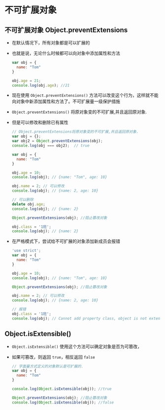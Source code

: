 # 不可扩展对象

## 不可扩展对象 Object.preventExtensions

  - 在默认情况下，所有对象都是可以扩展的

  - 也就是说，无论什么时候都可以向对象中添加属性和方法

    ```javascript
    var obj = {
      name: "Tom"
    }

    obj.age = 21;
    console.log(obj.age); //21
    ```

  - 现在使用 `Object.preventExtensions()` 方法可以改变这个行为，这样就不能向对象中新添加属性和方法了。不可扩展量一级保护措施

  - `Object.preventExtensions()` 将原对象变的不可扩展,并且返回原对象.

  - 但是可以修改和删除已有属性

    ```javascript
    // Object.preventExtensions将原对象变的不可扩展,并且返回原对象.
    var obj = {};
    var obj2 = Object.preventExtensions(obj);
    console.log(obj === obj2);  // true
    ```

    ```javascript
    var obj = {
      name: "Tom"
    }

    obj.age = 10;
    console.log(obj); // {name: "Tom", age: 10}

    obj.name = 2; // 可以修改
    console.log(obj); // {name: 2, age: 10}

    // 可以删除
    delete obj.age;
    console.log(obj); // {name: 2}

    Object.preventExtensions(obj); //阻止篡改对象

    obj.class = '1班';
    console.log(obj); // {name: 2}
    ```

  - 在严格模式下，尝试给不可扩展的对象添加新成员会报错

    ```javascript
    'use strict';
    var obj = {
      name: "Tom"
    }

    obj.age = 10;
    console.log(obj); // {name: "Tom", age: 10}

    Object.preventExtensions(obj); //阻止篡改对象

    obj.name = 2; // 可以修改
    console.log(obj); // {name: 2, age: 10}

    // 报错
    obj.class = '1班';
    console.log(obj); // Cannot add property class, object is not extensible
    ```

## Object.isExtensible()

  - `Object.isExtensible()` 使用这个方法可以确定对象是否为可篡改，

  - 如果可篡改，则返回 `true`，相反返回 `false`

    ```javascript
    // 字面量方式定义的对象默认是可扩展的.
    var obj = {
      name: "Tom"
    }

    console.log(Object.isExtensible(obj)); //true

    Object.preventExtensions(obj); //阻止篡改对象
    console.log(Object.isExtensible(obj)); //false
    ```
